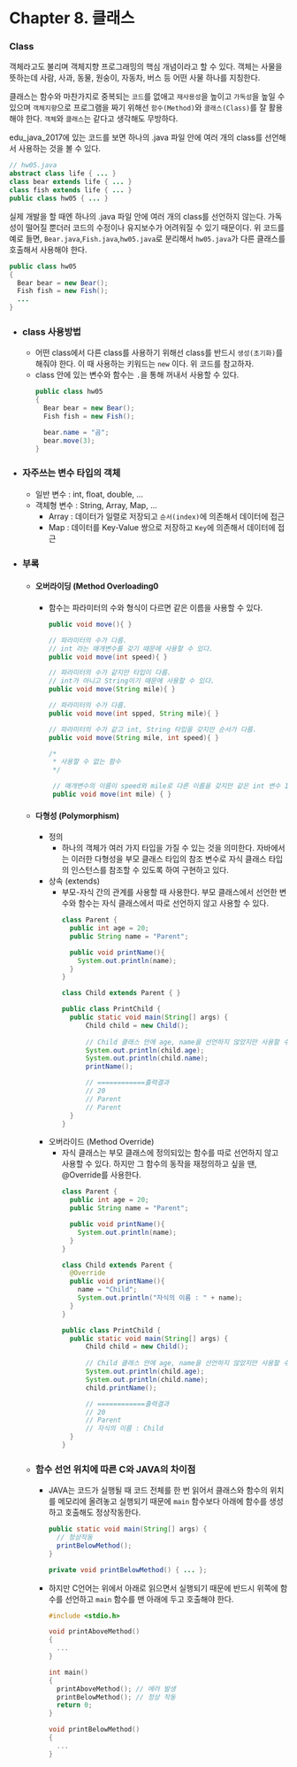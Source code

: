 # Chapter 8. 클래스

### Class

객체라고도 불리며 객체지향 프로그래밍의 핵심 개념이라고 할 수 있다. 객체는 사물을 뜻하는데 사람, 사과, 동물, 원숭이, 자동차, 버스 등 어떤 사물 하나를 지칭한다.

클래스는 함수와 마찬가지로 중복되는 `코드`를 없애고 `재사용성`을 높이고 `가독성`을 높일 수 있으며 `객체지향`으로 프로그램을 짜기 위해선 `함수(Method)`와 `클래스(Class)`를 잘 활용해야 한다. `객체`와 `클래스`는 같다고 생각해도 무방하다.

edu_java_2017에 있는 코드를 보면 하나의 .java 파일 안에 여러 개의 class를 선언해서 사용하는 것을 볼 수 있다.
```java
// hw05.java
abstract class life { ... }
class bear extends life	{ ... }
class fish extends life	{ ... }
public class hw05 { ... }	
```

실제 개발을 할 때엔 하나의 .java 파일 안에 여러 개의 class를 선언하지 않는다. 가독성이 떨어질 뿐더러 코드의 수정이나 유지보수가 어려워질 수 있기 때문이다. 위 코드를 예로 들면, `Bear.java`,`Fish.java`,`hw05.java`로 분리해서 `hw05.java`가 다른 클래스를 호출해서 사용해야 한다.
```java
public class hw05 
{
  Bear bear = new Bear();
  Fish fish = new Fish();
  ...	
}
```

- ### class 사용방법
  - 어떤 class에서 다른 class를 사용하기 위해선 class를 반드시 `생성(초기화)`를 해줘야 한다. 이 때 사용하는 키워드는 `new` 이다. 위 코드를 참고하자.
  - class 안에 있는 변수와 함수는 `.`을 통해 꺼내서 사용할 수 있다.
    ```java
    public class hw05 
    {
      Bear bear = new Bear();
      Fish fish = new Fish();

      bear.name = "곰";
      bear.move(3);
    }
    ```

- ### 자주쓰는 변수 타입의 객체
  - 일반 변수 : int, float, double, ...
  - 객체형 변수 : String, Array, Map, ... 
    - Array : 데이터가 일렬로 저장되고 `순서(index)`에 의존해서 데이터에 접근
    - Map : 데이터를 Key-Value 쌍으로 저장하고 `Key`에 의존해서 데이터에 접근

- ### 부록
  - #### 오버라이딩 (Method Overloading0
    - 함수는 파라미터의 수와 형식이 다르면 같은 이름을 사용할 수 있다.
      ```java
      public void move(){ }

      // 파라미터의 수가 다름.
      // int 라는 매개변수를 갖기 때문에 사용할 수 있다.
      public void move(int speed){ }

      // 파라미터의 수가 같지만 타입이 다름.
      // int가 아니고 String이기 때문에 사용할 수 있다.
      public void move(String mile){ }

      // 파라미터의 수가 다름.
      public void move(int spped, String mile){ }
      
      // 파라미터의 수가 같고 int, String 타입을 갖지만 순서가 다름.
      public void move(String mile, int speed){ }

      /*
       * 사용할 수 없는 함수
       */

       // 매개변수의 이름이 speed와 mile로 다른 이름을 갖지만 같은 int 변수 1개만 사용하기 때문에 사용할 수 없다.
       public void move(int mile) { }
      ```

  - #### 다형성 (Polymorphism)
    - 정의
      - 하나의 객체가 여러 가지 타입을 가질 수 있는 것을 의미한다. 자바에서는 이러한 다형성을 부모 클래스 타입의 참조 변수로 자식 클래스 타입의 인스턴스를 참조할 수 있도록 하여 구현하고 있다.
    - 상속 (extends)
      - 부모-자식 간의 관계를 사용할 때 사용한다. 부모 클래스에서 선언한 변수와 함수는 자식 클래스에서 따로 선언하지 않고 사용할 수 있다.
        ```java
        class Parent {
          public int age = 20;
          public String name = "Parent";

          public void printName(){ 
            System.out.println(name);
          }
        }

        class Child extends Parent { }
        
        public class PrintChild {
          public static void main(String[] args) {
              Child child = new Child();
              
              // Child 클래스 안에 age, name을 선언하지 않았지만 사용할 수 있다.
              System.out.println(child.age);
              System.out.println(child.name);
              printName();

              // ============출력결과
              // 20
              // Parent
              // Parent
          }
        }
        ```
    - 오버라이드 (Method Override)
      - 자식 클래스는 부모 클래스에 정의되있는 함수를 따로 선언하지 않고 사용할 수 있다. 하지만 그 함수의 동작을 재정의하고 싶을 땐, @Override를 사용한다.
        ```java
        class Parent {
          public int age = 20;
          public String name = "Parent";

          public void printName(){ 
            System.out.println(name);
          }
        }

        class Child extends Parent { 
          @Override
          public void printName(){
            name = "Child";
            System.out.println("자식의 이름 : " + name);
          }
        }
        
        public class PrintChild {
          public static void main(String[] args) {
              Child child = new Child();
              
              // Child 클래스 안에 age, name을 선언하지 않았지만 사용할 수 있다.
              System.out.println(child.age);
              System.out.println(child.name);
              child.printName();

              // ============출력결과
              // 20
              // Parent
              // 자식의 이름 : Child
          }
        }
        ```

  - ### 함수 선언 위치에 따른 C와 JAVA의 차이점
    - JAVA는 코드가 실행될 때 코드 전체를 한 번 읽어서 클래스와 함수의 위치를 메모리에 올려놓고 실행되기 때문에 `main` 함수보다 아래에 함수를 생성하고 호출해도 정상작동한다.
      ```java
      public static void main(String[] args) {
        // 정상작동
        printBelowMethod();
      }

      private void printBelowMethod() { ... };
      ```
    - 하지만 C언어는 위에서 아래로 읽으면서 실행되기 때문에 반드시 위쪽에 함수를 선언하고 `main` 함수를 맨 아래에 두고 호출해야 한다.
      ```c
      #include <stdio.h>
      
      void printAboveMethod()
      {
        ...
      }

      int main()
      {
        printAboveMethod(); // 에러 발생
        printBelowMethod(); // 정상 작동
        return 0;
      }

      void printBelowMethod()
      {
        ...
      }
      ```